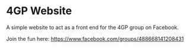 4GP Website
==
A simple website to act as a front end for the 4GP group on Facebook.

Join the fun here:
https://www.facebook.com/groups/488668141208431

